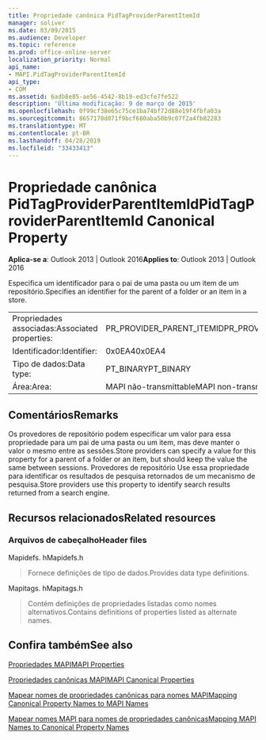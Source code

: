```yaml
---
title: Propriedade canônica PidTagProviderParentItemId
manager: soliver
ms.date: 03/09/2015
ms.audience: Developer
ms.topic: reference
ms.prod: office-online-server
localization_priority: Normal
api_name:
- MAPI.PidTagProviderParentItemId
api_type:
- COM
ms.assetid: 6adb8e85-ae56-4542-8b19-ed3cfe7fe522
description: 'Última modificação: 9 de março de 2015'
ms.openlocfilehash: 0f99cf38e65c75ce1ba74bf72d88e19f4fbfa03a
ms.sourcegitcommit: 8657170d071f9bcf680aba50b9c07f2a4fb82283
ms.translationtype: MT
ms.contentlocale: pt-BR
ms.lasthandoff: 04/28/2019
ms.locfileid: "33433413"
---
```

# <a name="pidtagproviderparentitemid-canonical-property"></a><span data-ttu-id="2b4e3-103">Propriedade canônica PidTagProviderParentItemId</span><span class="sxs-lookup"><span data-stu-id="2b4e3-103">PidTagProviderParentItemId Canonical Property</span></span>

  
  
<span data-ttu-id="2b4e3-104">**Aplica-se a**: Outlook 2013 | Outlook 2016</span><span class="sxs-lookup"><span data-stu-id="2b4e3-104">**Applies to**: Outlook 2013 | Outlook 2016</span></span> 
  
<span data-ttu-id="2b4e3-105">Especifica um identificador para o pai de uma pasta ou um item de um repositório.</span><span class="sxs-lookup"><span data-stu-id="2b4e3-105">Specifies an identifier for the parent of a folder or an item in a store.</span></span>
  
|||
|:-----|:-----|
|<span data-ttu-id="2b4e3-106">Propriedades associadas:</span><span class="sxs-lookup"><span data-stu-id="2b4e3-106">Associated properties:</span></span>  <br/> |<span data-ttu-id="2b4e3-107">PR_PROVIDER_PARENT_ITEMID</span><span class="sxs-lookup"><span data-stu-id="2b4e3-107">PR_PROVIDER_PARENT_ITEMID</span></span>  <br/> |
|<span data-ttu-id="2b4e3-108">Identificador:</span><span class="sxs-lookup"><span data-stu-id="2b4e3-108">Identifier:</span></span>  <br/> |<span data-ttu-id="2b4e3-109">0x0EA4</span><span class="sxs-lookup"><span data-stu-id="2b4e3-109">0x0EA4</span></span>  <br/> |
|<span data-ttu-id="2b4e3-110">Tipo de dados:</span><span class="sxs-lookup"><span data-stu-id="2b4e3-110">Data type:</span></span>  <br/> |<span data-ttu-id="2b4e3-111">PT_BINARY</span><span class="sxs-lookup"><span data-stu-id="2b4e3-111">PT_BINARY</span></span>  <br/> |
|<span data-ttu-id="2b4e3-112">Área:</span><span class="sxs-lookup"><span data-stu-id="2b4e3-112">Area:</span></span>  <br/> |<span data-ttu-id="2b4e3-113">MAPI não-transmittable</span><span class="sxs-lookup"><span data-stu-id="2b4e3-113">MAPI non-transmittable</span></span>  <br/> |
   
## <a name="remarks"></a><span data-ttu-id="2b4e3-114">Comentários</span><span class="sxs-lookup"><span data-stu-id="2b4e3-114">Remarks</span></span>

<span data-ttu-id="2b4e3-115">Os provedores de repositório podem especificar um valor para essa propriedade para um pai de uma pasta ou um item, mas deve manter o valor o mesmo entre as sessões.</span><span class="sxs-lookup"><span data-stu-id="2b4e3-115">Store providers can specify a value for this property for a parent of a folder or an item, but should keep the value the same between sessions.</span></span> <span data-ttu-id="2b4e3-116">Provedores de repositório Use essa propriedade para identificar os resultados de pesquisa retornados de um mecanismo de pesquisa.</span><span class="sxs-lookup"><span data-stu-id="2b4e3-116">Store providers use this property to identify search results returned from a search engine.</span></span>
  
## <a name="related-resources"></a><span data-ttu-id="2b4e3-117">Recursos relacionados</span><span class="sxs-lookup"><span data-stu-id="2b4e3-117">Related resources</span></span>

### <a name="header-files"></a><span data-ttu-id="2b4e3-118">Arquivos de cabeçalho</span><span class="sxs-lookup"><span data-stu-id="2b4e3-118">Header files</span></span>

<span data-ttu-id="2b4e3-119">Mapidefs. h</span><span class="sxs-lookup"><span data-stu-id="2b4e3-119">Mapidefs.h</span></span>
  
> <span data-ttu-id="2b4e3-120">Fornece definições de tipo de dados.</span><span class="sxs-lookup"><span data-stu-id="2b4e3-120">Provides data type definitions.</span></span>
    
<span data-ttu-id="2b4e3-121">Mapitags. h</span><span class="sxs-lookup"><span data-stu-id="2b4e3-121">Mapitags.h</span></span>
  
> <span data-ttu-id="2b4e3-122">Contém definições de propriedades listadas como nomes alternativos.</span><span class="sxs-lookup"><span data-stu-id="2b4e3-122">Contains definitions of properties listed as alternate names.</span></span>
    
## <a name="see-also"></a><span data-ttu-id="2b4e3-123">Confira também</span><span class="sxs-lookup"><span data-stu-id="2b4e3-123">See also</span></span>



[<span data-ttu-id="2b4e3-124">Propriedades MAPI</span><span class="sxs-lookup"><span data-stu-id="2b4e3-124">MAPI Properties</span></span>](mapi-properties.md)
  
[<span data-ttu-id="2b4e3-125">Propriedades canônicas MAPI</span><span class="sxs-lookup"><span data-stu-id="2b4e3-125">MAPI Canonical Properties</span></span>](mapi-canonical-properties.md)
  
[<span data-ttu-id="2b4e3-126">Mapear nomes de propriedades canônicas para nomes MAPI</span><span class="sxs-lookup"><span data-stu-id="2b4e3-126">Mapping Canonical Property Names to MAPI Names</span></span>](mapping-canonical-property-names-to-mapi-names.md)
  
[<span data-ttu-id="2b4e3-127">Mapear nomes MAPI para nomes de propriedades canônicas</span><span class="sxs-lookup"><span data-stu-id="2b4e3-127">Mapping MAPI Names to Canonical Property Names</span></span>](mapping-mapi-names-to-canonical-property-names.md)

